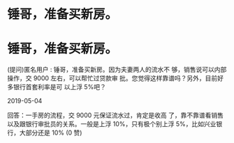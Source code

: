 # 锤哥，准备买新房。

# 锤哥，准备买新房。

(提问)匿名用户 : 锤哥，准备买新房。因为夫妻两人的流水不 够，销售说可以内部操作，交 9000 左右，可以帮忙过贷款审 批。您觉得这样靠谱吗？另外，目前好多银行首套利率是可 以上浮 5%吧？

2019-05-04

回答：一手房的流程，交 9000 元保证流水过，肯定是收高 了，靠不靠谱看销售以及跟银行审批员的关系。一般是上浮 10%，只有极个别上浮 5%，比如兴业银行，大部分还是 10% (0 赞)

<title class="calibre11">img9</title>